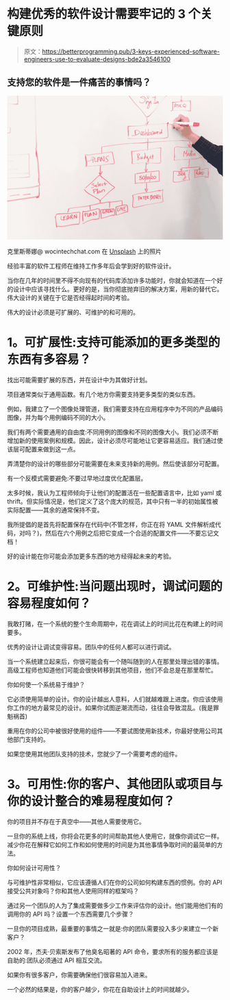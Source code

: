 # 构建优秀的软件设计需要牢记的 3 个关键原则

> 原文：<https://betterprogramming.pub/3-keys-experienced-software-engineers-use-to-evaluate-designs-bde2a3546100>

## 支持您的软件是一件痛苦的事情吗？

![](img/c08700ca451b20d1ba48d76e5e987d81.png)

克里斯蒂娜@ wocintechchat.com 在 [Unsplash](https://unsplash.com/?utm_source=unsplash&utm_medium=referral&utm_content=creditCopyText) 上的照片

经验丰富的软件工程师在维持工作多年后会学到好的软件设计。

当你在几年的时间里不得不向现有的代码库添加许多功能时，你就会知道在一个好的设计中应该寻找什么。更好的是，当你彻底抛弃旧的解决方案，用新的替代它。伟大设计的关键在于它是否经得起时间的考验。

伟大的设计必须是可扩展的、可维护的和可用的。

# **1。可扩展性:支持可能添加的更多类型的东西有多容易？**

找出可能需要扩展的东西，并在设计中为其做好计划。

项目通常类似于通用函数。有几个地方你需要支持更多类型的类似东西。

例如，我建立了一个图像处理管道，我们需要支持在应用程序中为不同的产品编码图像，并为每个用例编码不同的大小。

我们有两个需要通用的自由度:不同用例的图像和不同的图像大小。我们必须不断增加新的使用案例和规模。因此，设计必须尽可能地让它更容易适应。我们通过使该层可配置来做到这一点。

弄清楚你的设计的哪些部分可能需要在未来支持新的用例。然后使该部分可配置。

有一个反模式需要避免:不要过早地过度优化配置层。

太多时候，我认为工程师倾向于让他们的配置活在一些配置语言中，比如 yaml 或 thrift。但实际情况是，他们定义了这个庞大的规范，其中只有一半的初始属性被实际配置——其余的通常保持不变。

我所提倡的是首先将配置保存在代码中(不管怎样，你正在将 YAML 文件解析成代码，对吗？)，然后在六个用例之后把它变成一个合适的配置文件——不要忘记文档！

好的设计能在你可能会添加更多东西的地方经得起未来的考验。

# **2。可维护性:当问题出现时，调试问题的容易程度如何？**

我敢打赌，在一个系统的整个生命周期中，花在调试上的时间比花在构建上的时间要多。

优秀的设计让调试变得容易。团队中的任何人都可以进行调试。

当一个系统建立起来后，你很可能会有一个随叫随到的人在那里处理出错的事情。高级工程师也知道他们可能会很快转移到其他项目，他们不会总是在那里帮忙。

你如何使一个系统易于维护？

它必须使用简单的设计。你的设计越出人意料，人们就越难跟上进度。你应该使用你工作的地方最常见的设计。如果你试图逆潮流而动，往往会导致混乱。(我是罪魁祸首)

重用在你的公司中被很好使用的组件——不要试图使用新技术，你最好使用公司其他部门支持的。

如果您使用其他团队支持的技术，您就少了一个需要考虑的组件。

# **3。可用性:你的客户、其他团队或项目与你的设计整合的难易程度如何？**

你的项目并不存在于真空中——其他人需要使用它。

一旦你的系统上线，你将会花更多的时间帮助其他人使用它，就像你调试它一样。减少你花在解释它如何工作和如何使用的时间是为其他事情争取时间的最简单的方法。

你如何设计可用性？

与可维护性非常相似，它应该遵循人们在你的公司如何构建东西的惯例。你的 API 接受公共对象吗？你和其他人使用同样的框架吗？

通过另一个团队的人为了集成需要做多少工作来评估你的设计。他们能用他们有的调用你的 API 吗？设置一个东西需要几个步骤？

一旦你的项目成熟，最重要的事情之一就是:你的团队需要投入多少来建立一个新客户？

2002 年，杰夫·贝索斯发布了他臭名昭著的 API 命令，要求所有的服务都应该是自助的:团队必须通过 API 相互交流。

如果你有很多客户，你需要确保他们很容易加入进来。

一个必然的结果是，你的客户越少，你花在自助设计上的时间就越少。